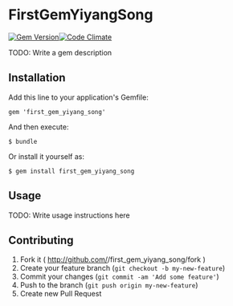 # FirstGemYiyangSong

[![Gem Version](https://badge.fury.io/rb/first_gem_yiyang_song.png)](http://badge.fury.io/rb/first_gem_yiyang_song)[![Code Climate](https://codeclimate.com/github/songyiyang/first_gem_yiyang_song.png)](https://codeclimate.com/github/songyiyang/first_gem_yiyang_song)


TODO: Write a gem description

## Installation

Add this line to your application's Gemfile:

    gem 'first_gem_yiyang_song'

And then execute:

    $ bundle

Or install it yourself as:

    $ gem install first_gem_yiyang_song

## Usage

TODO: Write usage instructions here

## Contributing

1. Fork it ( http://github.com/<my-github-username>/first_gem_yiyang_song/fork )
2. Create your feature branch (`git checkout -b my-new-feature`)
3. Commit your changes (`git commit -am 'Add some feature'`)
4. Push to the branch (`git push origin my-new-feature`)
5. Create new Pull Request
